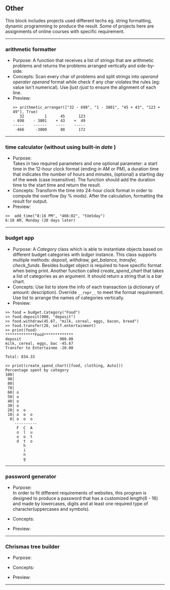 ## Other

This block includes projects used different techs eg. string formatting, dynamic programming to produce the result.
Some of projects here are assignments of online courses with specific requirement.

---

### arithmetic formatter

* Purpose: 
A function that receives a list of strings that are arithmetic problems and returns the problems arranged vertically and side-by-side.
* Concepts: 
Scan every char of problems and split strings into *operand operater operand* format while check if any char violates the rules (eg: value isn't numerical). Use *ljust* *rjust* to ensure the alignment of each line.
* Preview:
    ```
   >> arithmetic_arranger(["32 - 698", "1 - 3801", "45 + 43", "123 + 49"], True)
       32         1      45      123
    - 698    - 3801    + 43    +  49
    -----    ------    ----    -----
     -666     -3800      88      172
    ```
---
### time calculator (without using built-in *date* ) 

* Purpose:  
Takes in two required parameters and one optional parameter: a start time in the 12-hour clock format (ending in AM or PM), a duration time that indicates the number of hours and minutes, (optional) a starting day of the week (case insensitive).
The function should add the duration time to the start time and return the result.
* Concepts: 
Transform the time into 24-hour clock format in order to compute the overflow (by % mods). After the calculation, formatting the result for output.
* Preview:
```
>>  add_time("8:16 PM", "466:02", "tUeSday")
6:18 AM, Monday (20 days later)
```
---
### budget app

* Purpose: 
A *Category* class which is able to instantiate objects based on different budget categories with *ledger* instance. This class supports multiple methods: *deposit, withdraw, get_balance, transfer, check_funds*. Besides budget object is required to have specific format when being print.
Another function called *create_spend_chart* that takes a list of categories as an argument. It should return a string that is a bar chart.
* Concepts:
Use list to store the info of each transaction (a dictionary of amount: description). Override ```__repr__``` to meet the format requirement. Use list to arrange the names of categories vertically. 
* Preview:
```
>> food = budget.Category("Food")
>> food.deposit(900, "deposit")
>> food.withdraw(45.67, "milk, cereal, eggs, bacon, bread")
>> food.transfer(20, self.entertainment)
>> print(food)
*************Food*************
deposit                 900.00
milk, cereal, eggs, bac -45.67
Transfer to Entertainme -20.00

Total: 834.33

>> print(create_spend_chart([food, clothing, Auto]))
Percentage spent by category
100|  
 90|          
 80|          
 70|          
 60| o        
 50| o        
 40| o        
 30| o        
 20| o  o     
 10| o  o  o  
  0| o  o  o  
    ----------
     F  C  A 
     o  l  u 
     o  o  t 
     d  t  o 
        h    
        i    
        n    
        g    
```
---
### password generator

* Purpose:   
In order to fit different  requirements of websites, this program is designed to produce a password that has a customized length(6 - 16) and made by lowercases, digits and at least one required type of character(uppercases and symbols).  

* Concepts:  

* Preview:  

---
### Chrismas tree builder

* Purpose:  

* Concepts:  

* Preview:  

---

